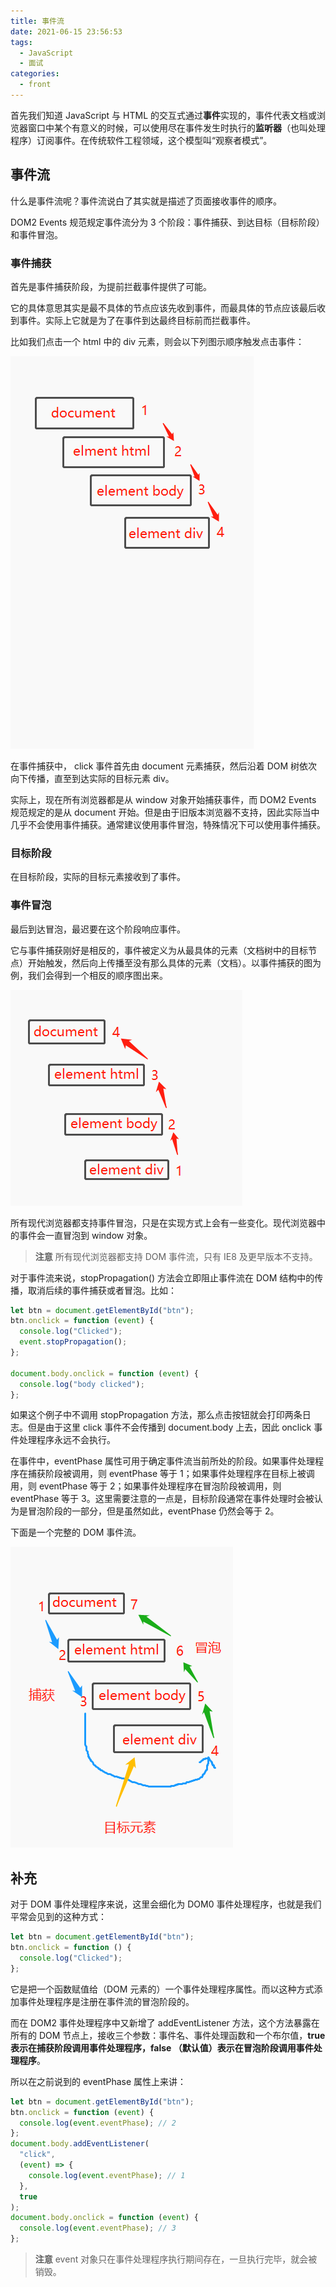 ```yaml
---
title: 事件流
date: 2021-06-15 23:56:53
tags:
  - JavaScript
  - 面试
categories:
  - front
---
```


首先我们知道 JavaScript 与 HTML 的交互式通过**事件**实现的，事件代表文档或浏览器窗口中某个有意义的时候，可以使用尽在事件发生时执行的**监听器**（也叫处理程序）订阅事件。在传统软件工程领域，这个模型叫“观察者模式”。

## 事件流

什么是事件流呢？事件流说白了其实就是描述了页面接收事件的顺序。

DOM2 Events 规范规定事件流分为 3 个阶段：事件捕获、到达目标（目标阶段）和事件冒泡。

### 事件捕获

首先是事件捕获阶段，为提前拦截事件提供了可能。

它的具体意思其实是最不具体的节点应该先收到事件，而最具体的节点应该最后收到事件。实际上它就是为了在事件到达最终目标前而拦截事件。

比如我们点击一个 html 中的 div 元素，则会以下列图示顺序触发点击事件：

![](./imgs/event_pink.webp)

在事件捕获中， click 事件首先由 document 元素捕获，然后沿着 DOM 树依次向下传播，直至到达实际的目标元素 div。

实际上，现在所有浏览器都是从 window 对象开始捕获事件，而 DOM2 Events 规范规定的是从 document 开始。但是由于旧版本浏览器不支持，因此实际当中几乎不会使用事件捕获。通常建议使用事件冒泡，特殊情况下可以使用事件捕获。

### 目标阶段

在目标阶段，实际的目标元素接收到了事件。

### 事件冒泡

最后到达冒泡，最迟要在这个阶段响应事件。

它与事件捕获刚好是相反的，事件被定义为从最具体的元素（文档树中的目标节点）开始触发，然后向上传播至没有那么具体的元素（文档）。以事件捕获的图为例，我们会得到一个相反的顺序图出来。

![](./imgs/event_bubb.webp)

所有现代浏览器都支持事件冒泡，只是在实现方式上会有一些变化。现代浏览器中的事件会一直冒泡到 window 对象。

> **注意** 所有现代浏览器都支持 DOM 事件流，只有 IE8 及更早版本不支持。

对于事件流来说，stopPropagation() 方法会立即阻止事件流在 DOM 结构中的传播，取消后续的事件捕获或者冒泡。比如：

```js
let btn = document.getElementById("btn");
btn.onclick = function (event) {
  console.log("Clicked");
  event.stopPropagation();
};

document.body.onclick = function (event) {
  console.log("body clicked");
};
```

如果这个例子中不调用 stopPropagation 方法，那么点击按钮就会打印两条日志。但是由于这里 click 事件不会传播到 document.body 上去，因此 onclick 事件处理程序永远不会执行。

在事件中，eventPhase 属性可用于确定事件流当前所处的阶段。如果事件处理程序在捕获阶段被调用，则 eventPhase 等于 1；如果事件处理程序在目标上被调用，则 eventPhase 等于 2；如果事件处理程序在冒泡阶段被调用，则 eventPhase 等于 3。这里需要注意的一点是，目标阶段通常在事件处理时会被认为是冒泡阶段的一部分，但是虽然如此，eventPhase 仍然会等于 2。

下面是一个完整的 DOM 事件流。

![](./imgs/event_pine.webp)

## 补充

对于 DOM 事件处理程序来说，这里会细化为 DOM0 事件处理程序，也就是我们平常会见到的这种方式：

```js
let btn = document.getElementById("btn");
btn.onclick = function () {
  console.log("Clicked");
};
```

它是把一个函数赋值给（DOM 元素的）一个事件处理程序属性。而以这种方式添加事件处理程序是注册在事件流的冒泡阶段的。

而在 DOM2 事件处理程序中又新增了 addEventListener 方法，这个方法暴露在所有的 DOM 节点上，接收三个参数：事件名、事件处理函数和一个布尔值，**true 表示在捕获阶段调用事件处理程序，false （默认值）表示在冒泡阶段调用事件处理程序**。

所以在之前说到的 eventPhase 属性上来讲：

```js
let btn = document.getElementById("btn");
btn.onclick = function (event) {
  console.log(event.eventPhase); // 2
};
document.body.addEventListener(
  "click",
  (event) => {
    console.log(event.eventPhase); // 1
  },
  true
);
document.body.onclick = function (event) {
  console.log(event.eventPhase); // 3
};
```

> **注意** event 对象只在事件处理程序执行期间存在，一旦执行完毕，就会被销毁。
